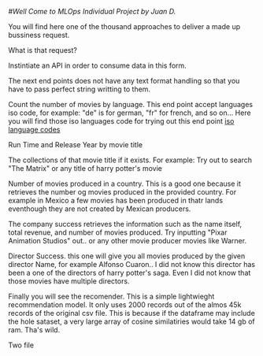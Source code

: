 <em>  #Well Come to MLOps Individual Project by Juan D.</em>

You will find here one of the thousand approaches to deliver a made up bussiness request.

What is that request? 

Instintiate an API in order to consume data in this form.

The next end points does not have any text format handling so that you have to pass perfect string writting to them.

Count the number of movies by language. This end point accept languages iso code, for example: "de" is for german, "fr" for french, and so on...
Here you will find those iso languages code for trying out this end point [iso language codes](https://en.wikipedia.org/wiki/ISO_639-1_codes)

Run Time and Release Year by movie title

The collections of that movie title if it exists. For example: Try out to search "The Matrix" or any title of harry potter's movie

Number of movies produced in a country. This is a good one because it retrieves the number og movies produced in the provided country. For example in Mexico a few movies has been produced in thatr lands eventhough they are not created by Mexican producers.

The company success retrieves the information such as the name itself, total revenue, and number of movies produced. Try  inputting "Pixar Animation Studios" out.. or any other movie producer movies like Warner.

Director Success. this one will give you all movies produced by the given director Name, for example Alfonso Cuaron.. I did not know this director has been a one of the directors of harry potter's saga. Even I did not know that those movies have multiple directors.

Finally you will see the recomender. This is a simple lightwieght recommendation model. It only uses 2000 records out of the almos 45k records of the original csv file. This is because if the dataframe may include the hole sataset, a very large array of cosine similatiries would take 14 gb of ram. Tha's wild. 


Two file 